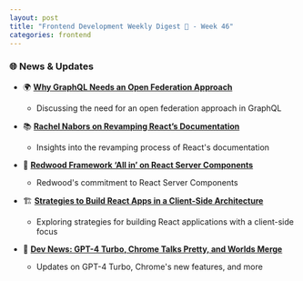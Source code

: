 ```yaml
---
layout: post
title: "Frontend Development Weekly Digest 📰 - Week 46"
categories: frontend
---
```


### 🌐 News & Updates

- 🌍 **[Why GraphQL Needs an Open Federation Approach](https://thenewstack.io/why-graphql-needs-an-open-federation-approach/)**
  - Discussing the need for an open federation approach in GraphQL

- 📚 **[Rachel Nabors on Revamping React’s Documentation](https://thenewstack.io/rachel-nabors-on-revamping-reacts-documentation/)**
  - Insights into the revamping process of React's documentation

- 🔨 **[Redwood Framework ‘All in’ on React Server Components](https://thenewstack.io/redwood-framework-all-in-on-react-server-components/)**
  - Redwood's commitment to React Server Components  

- 🏗️ **[Strategies to Build React Apps in a Client-Side Architecture](https://thenewstack.io/strategies-to-build-react-apps-in-a-client-side-architecture/)**
  - Exploring strategies for building React applications with a client-side focus  

- 🤖 **[Dev News: GPT-4 Turbo, Chrome Talks Pretty, and Worlds Merge](https://thenewstack.io/dev-news-gpt-4-turbo-chrome-talks-pretty-and-worlds-merge/)**
  - Updates on GPT-4 Turbo, Chrome's new features, and more  
